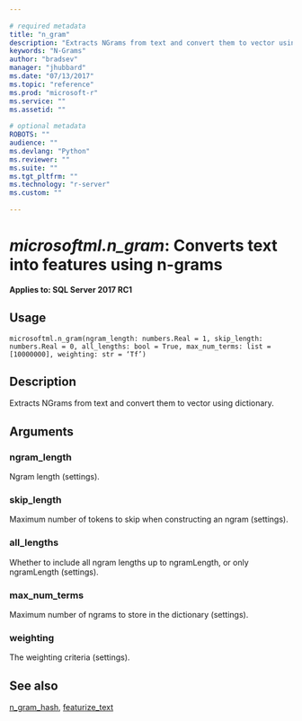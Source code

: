 ```yaml
--- 
 
# required metadata 
title: "n_gram" 
description: "Extracts NGrams from text and convert them to vector using dictionary." 
keywords: "N-Grams" 
author: "bradsev" 
manager: "jhubbard" 
ms.date: "07/13/2017" 
ms.topic: "reference" 
ms.prod: "microsoft-r" 
ms.service: "" 
ms.assetid: "" 
 
# optional metadata 
ROBOTS: "" 
audience: "" 
ms.devlang: "Python" 
ms.reviewer: "" 
ms.suite: "" 
ms.tgt_pltfrm: "" 
ms.technology: "r-server" 
ms.custom: "" 
 
---
```


# *microsoftml.n_gram*: Converts text into features using n-grams


**Applies to: SQL Server 2017 RC1**


## Usage



```
microsoftml.n_gram(ngram_length: numbers.Real = 1, skip_length: numbers.Real = 0, all_lengths: bool = True, max_num_terms: list = [10000000], weighting: str = ‘Tf’)
```




## Description

Extracts NGrams from text and convert them to vector using dictionary.


## Arguments


### ngram_length

Ngram length (settings).


### skip_length

Maximum number of tokens to skip when constructing an ngram (settings).


### all_lengths

Whether to include all ngram lengths up to ngramLength, or only ngramLength (settings).


### max_num_terms

Maximum number of ngrams to store in the dictionary (settings).


### weighting

The weighting criteria (settings).


## See also

[n_gram_hash](microsoftml.modules.text-analytics.n-gram-hash.md),
[featurize_text](microsoftml.modules.text-analytics.featurize-text.md)
